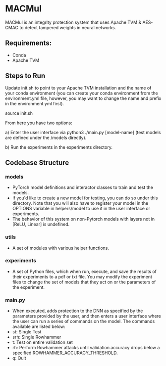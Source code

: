 # MACMul
MACMul is an integrity protection system that uses Apache TVM & AES-CMAC to detect tampered weights in neural networks.

## Requirements:
- Conda
- Apache TVM

## Steps to Run
Update init.sh to point to your Apache TVM installation and the name of your conda environment (you can create your conda environment from the environment.yml file, however, you may want to change the name and prefix in the environment.yml first). 

source init.sh

From here you have two options:

a) Enter the user interface via python3 ./main.py [model-name] (test models are defined under the /models directly).

b) Run the experiments in the experiments directory.

## Codebase Structure
### models
* PyTorch model definitions and interactor classes to train and test the models.
* If you'd like to create a new model for testing, you can do so under this directory. Note that you will also have to register your model in the OPTIONS variable in helpers/model to use it in the user interface or experiments.
* The behavior of this system on non-Pytorch models with layers not in [ReLU, Linear] is undefined. 

### utils
* A set of modules with various helper functions.

### experiments
* A set of Python files, which when run, execute, and save the results of their experiments to a pdf or txt file. You may modify the experiment files to change the set of models that they act on or the parameters of the experiment.

### main.py
* When executed, adds protection to the DNN as specified by the parameters provided by the user, and then enters a user interface where the user can run a series of commands on the model. The commands available are listed below:
* st: Single Test
* srh: Single Rowhammer
* t: Test on entire validation set
* rh: Perform Rowhammer attacks until validation accuracy drops below a specified ROWHAMMER_ACCURACY_THRESHOLD.
* q: Quit
